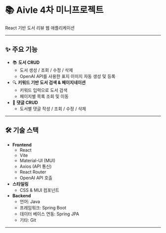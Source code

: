 # 📚 Aivle 4차 미니프로젝트
React 기반 도서 리뷰 웹 애플리케이션  

---

## ✨ 주요 기능

- 📚 **도서 CRUD**  
  - 도서 생성 / 조회 / 수정 / 삭제  
  - OpenAI API를 사용한 표지 이미지 자동 생성 및 등록  
- 🔍 **키워드 기반 도서 검색 & 페이지네이션**  
  - 키워드 입력으로 도서 검색  
  - 페이지별 목록 조회 및 이동  
- 💬 **댓글 CRUD**  
  - 도서별 댓글 작성 / 조회 / 수정 / 삭제  

---

## 🛠 기술 스택

- **Frontend**  
  - React  
  - Vite  
  - Material-UI (MUI)  
  - Axios (API 통신)  
  - React Router  
  - OpenAI API 호출  
- **스타일링**  
  - CSS & MUI 컴포넌트  
- **Backend**
  - 언어: Java
  - 프레임워크: Spring Boot
  - 데이터 베이스 연동: Spring JPA
  - 기타: Git
---
